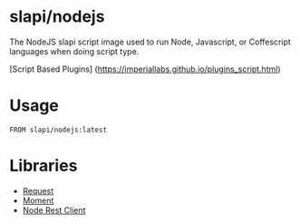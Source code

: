 # slapi/nodejs

The NodeJS slapi script image used to run Node, Javascript, or Coffescript languages when doing script type.

[Script Based Plugins] (<https://imperiallabs.github.io/plugins_script.html>)

# Usage

```
FROM slapi/nodejs:latest
```

# Libraries

- [Request](https://www.npmjs.com/package/request)
- [Moment](https://www.npmjs.com/package/moment)
- [Node Rest Client](https://www.npmjs.com/package/node-rest-client)
